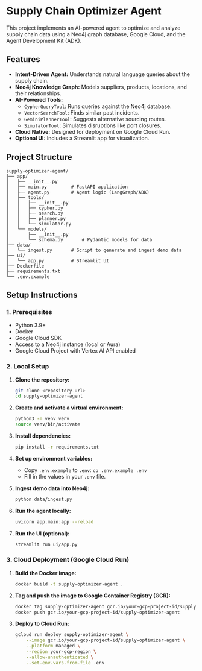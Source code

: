# Supply Chain Optimizer Agent

This project implements an AI-powered agent to optimize and analyze supply chain data using a Neo4j graph database, Google Cloud, and the Agent Development Kit (ADK).

## Features

- **Intent-Driven Agent:** Understands natural language queries about the supply chain.
- **Neo4j Knowledge Graph:** Models suppliers, products, locations, and their relationships.
- **AI-Powered Tools:**
    - `CypherQueryTool`: Runs queries against the Neo4j database.
    - `VectorSearchTool`: Finds similar past incidents.
    - `GeminiPlannerTool`: Suggests alternative sourcing routes.
    - `SimulatorTool`: Simulates disruptions like port closures.
- **Cloud Native:** Designed for deployment on Google Cloud Run.
- **Optional UI:** Includes a Streamlit app for visualization.

## Project Structure

```
supply-optimizer-agent/
├── app/
│   ├── __init__.py
│   ├── main.py         # FastAPI application
│   ├── agent.py        # Agent logic (LangGraph/ADK)
│   ├── tools/
│   │   ├── __init__.py
│   │   ├── cypher.py
│   │   ├── search.py
│   │   ├── planner.py
│   │   └── simulator.py
│   └── models/
│       ├── __init__.py
│       └── schema.py       # Pydantic models for data
├── data/
│   └── ingest.py       # Script to generate and ingest demo data
├── ui/
│   └── app.py          # Streamlit UI
├── Dockerfile
├── requirements.txt
└── .env.example
```

## Setup Instructions

### 1. Prerequisites

- Python 3.9+
- Docker
- Google Cloud SDK
- Access to a Neo4j instance (local or Aura)
- Google Cloud Project with Vertex AI API enabled

### 2. Local Setup

1. **Clone the repository:**
   ```bash
   git clone <repository-url>
   cd supply-optimizer-agent
   ```

2. **Create and activate a virtual environment:**
   ```bash
   python3 -m venv venv
   source venv/bin/activate
   ```

3. **Install dependencies:**
   ```bash
   pip install -r requirements.txt
   ```

4. **Set up environment variables:**
   - Copy `.env.example` to `.env`: `cp .env.example .env`
   - Fill in the values in your `.env` file.

5. **Ingest demo data into Neo4j:**
   ```bash
   python data/ingest.py
   ```

6. **Run the agent locally:**
   ```bash
   uvicorn app.main:app --reload
   ```

7. **Run the UI (optional):**
   ```bash
   streamlit run ui/app.py
   ```

### 3. Cloud Deployment (Google Cloud Run)

1. **Build the Docker image:**
   ```bash
   docker build -t supply-optimizer-agent .
   ```

2. **Tag and push the image to Google Container Registry (GCR):**
   ```bash
   docker tag supply-optimizer-agent gcr.io/your-gcp-project-id/supply-optimizer-agent
   docker push gcr.io/your-gcp-project-id/supply-optimizer-agent
   ```

3. **Deploy to Cloud Run:**
   ```bash
   gcloud run deploy supply-optimizer-agent \
       --image gcr.io/your-gcp-project-id/supply-optimizer-agent \
       --platform managed \
       --region your-gcp-region \
       --allow-unauthenticated \
       --set-env-vars-from-file .env
   ```
